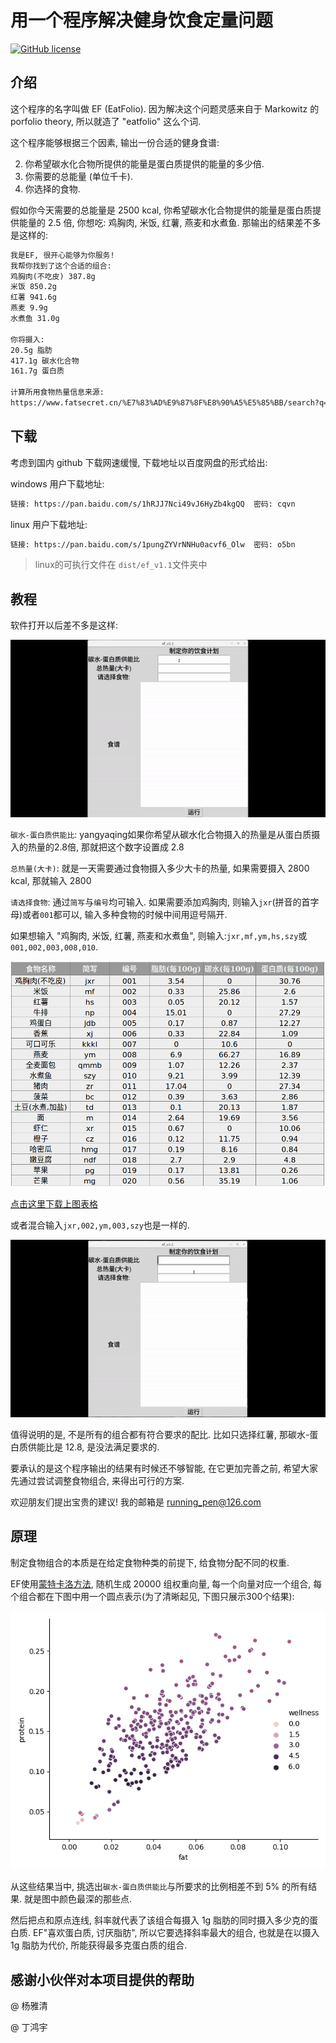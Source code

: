 # 用一个程序解决健身饮食定量问题

[![GitHub license](https://img.shields.io/github/license/wangshub/wechat_jump_game.svg)](https://github.com/caoxuCarlos/EF/blob/master/LICENSE)


## 介绍

这个程序的名字叫做 EF (EatFolio). 因为解决这个问题灵感来自于  Markowitz 的 porfolio theory, 所以就造了 "eatfolio" 这么个词. 

这个程序能够根据三个因素, 输出一份合适的健身食谱:

2. 你希望碳水化合物所提供的能量是蛋白质提供的能量的多少倍. 
2. 你需要的总能量 (单位千卡). 
3. 你选择的食物. 

假如你今天需要的总能量是 2500 kcal, 你希望碳水化合物提供的能量是蛋白质提供能量的 2.5 倍, 你想吃: 鸡胸肉, 米饭, 红薯, 燕麦和水煮鱼. 那输出的结果差不多是这样的: 

```markdown
我是EF, 很开心能够为你服务!
我帮你找到了这个合适的组合:
鸡胸肉(不吃皮) 387.8g
米饭 850.2g
红薯 941.6g
燕麦 9.9g
水煮鱼 31.0g

你将摄入:
20.5g 脂肪
417.1g 碳水化合物
161.7g 蛋白质

计算所用食物热量信息来源:
https://www.fatsecret.cn/%E7%83%AD%E9%87%8F%E8%90%A5%E5%85%BB/search?q=
```

## 下载

考虑到国内 github 下载网速缓慢, 下载地址以百度网盘的形式给出: 

windows 用户下载地址:

```markdown
链接: https://pan.baidu.com/s/1hRJJ7Nci49vJ6HyZb4kgQQ  密码: cqvn
```

linux 用户下载地址: 

```markdown
链接: https://pan.baidu.com/s/1pungZYVrNNHu0acvf6_Olw  密码: o5bn
```

> linux的可执行文件在 `dist/ef_v1.1`文件夹中

## 教程

软件打开以后差不多是这样: 

![](https://github.com/caoxuCarlos/EF/raw/master/pictures/ef_v1.1_example2.gif)

`碳水-蛋白质供能比`: yangyaqing如果你希望从碳水化合物摄入的热量是从蛋白质摄入的热量的2.8倍, 那就把这个数字设置成 2.8

`总热量(大卡)`: 就是一天需要通过食物摄入多少大卡的热量, 如果需要摄入 2800 kcal, 那就输入 2800

`请选择食物`: 通过`简写`与`编号`均可输入. 如果需要添加鸡胸肉, 则输入`jxr`(拼音的首字母)或者`001`都可以, 输入多种食物的时候中间用逗号隔开. 

如果想输入 "鸡胸肉, 米饭, 红薯, 燕麦和水煮鱼", 则输入:`jxr,mf,ym,hs,szy`或`001,002,003,008,010`.

![](https://github.com/caoxuCarlos/EF/raw/master/pictures/checklist.png)

[点击这里下载上图表格](https://github.com/caoxuCarlos/EF/raw/master/checklist.xlsx)

或者混合输入`jxr,002,ym,003,szy`也是一样的.

![](https://github.com/caoxuCarlos/EF/raw/master/pictures/ef_v1.1_example.gif)

值得说明的是, 不是所有的组合都有符合要求的配比. 比如只选择红薯, 那碳水-蛋白质供能比是 12.8, 是没法满足要求的. 

要承认的是这个程序输出的结果有时候还不够智能, 在它更加完善之前, 希望大家先通过尝试调整食物组合, 来得出可行的方案. 

欢迎朋友们提出宝贵的建议! 我的邮箱是 running_pen@126.com

## 原理

制定食物组合的本质是在给定食物种类的前提下, 给食物分配不同的权重. 

EF使用[蒙特卡洛方法](https://en.wikipedia.org/wiki/Monte_Carlo_method), 随机生成 20000 组权重向量, 每一个向量对应一个组合, 每个组合都在下图中用一个圆点表示(为了清晰起见, 下图只展示300个结果):

![](https://github.com/caoxuCarlos/EF/raw/master/pictures/mc_plot_explain.png)

从这些结果当中, 挑选出`碳水-蛋白质供能比`与所要求的比例相差不到 5% 的所有结果. 就是图中颜色最深的那些点. 

然后把点和原点连线, 斜率就代表了该组合每摄入 1g 脂肪的同时摄入多少克的蛋白质. EF"喜欢蛋白质, 讨厌脂肪", 所以它要选择斜率最大的组合, 也就是在以摄入1g 脂肪为代价, 所能获得最多克蛋白质的组合. 

## 感谢小伙伴对本项目提供的帮助

@ 杨雅清

@ 丁鸿宇
